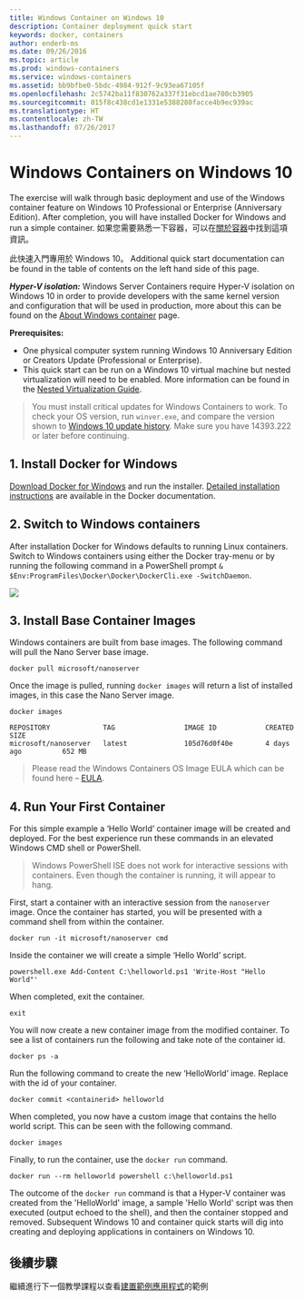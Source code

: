 ```yaml
---
title: Windows Container on Windows 10
description: Container deployment quick start
keywords: docker, containers
author: enderb-ms
ms.date: 09/26/2016
ms.topic: article
ms.prod: windows-containers
ms.service: windows-containers
ms.assetid: bb9bfbe0-5bdc-4984-912f-9c93ea67105f
ms.openlocfilehash: 2c5742ba11f830762a337f31ebcd1ae700cb3905
ms.sourcegitcommit: 015f8c438cd1e1331e5388280facce4b9ec939ac
ms.translationtype: HT
ms.contentlocale: zh-TW
ms.lasthandoff: 07/26/2017
---
```

# Windows Containers on Windows 10

The exercise will walk through basic deployment and use of the Windows container feature on Windows 10 Professional or Enterprise (Anniversary Edition). After completion, you will have installed Docker for Windows and run a simple container. 如果您需要熟悉一下容器，可以在[關於容器](../about/index.md)中找到這項資訊。

此快速入門專用於 Windows 10。 Additional quick start documentation can be found in the table of contents on the left hand side of this page.

***Hyper-V isolation:*** Windows Server Containers require Hyper-V isolation on Windows 10 in order to provide developers with the same kernel version and configuration that will be used in production, more about this can be found on the [About Windows container](../about/index.md) page.

**Prerequisites:**

- One physical computer system running Windows 10 Anniversary Edition or Creators Update (Professional or Enterprise).   
- This quick start can be run on a Windows 10 virtual machine but nested virtualization will need to be enabled. More information can be found in the [Nested Virtualization Guide](https://msdn.microsoft.com/en-us/virtualization/hyperv_on_windows/user_guide/nesting).

> You must install critical updates for Windows Containers to work.
> To check your OS version, run `winver.exe`, and compare the version shown to [Windows 10 update history](https://support.microsoft.com/en-us/help/12387/windows-10-update-history).
> Make sure you have 14393.222 or later before continuing.

## 1. Install Docker for Windows

[Download Docker for Windows](https://download.docker.com/win/stable/InstallDocker.msi) and run the installer. [Detailed installation instructions](https://docs.docker.com/docker-for-windows/install) are available in the Docker documentation.

## 2. Switch to Windows containers

After installation Docker for Windows defaults to running Linux containers. Switch to Windows containers using either the Docker tray-menu or by running the following command in a PowerShell prompt `& $Env:ProgramFiles\Docker\Docker\DockerCli.exe -SwitchDaemon`.

![](./media/docker-for-win-switch.png)

## 3. Install Base Container Images

Windows containers are built from base images. The following command will pull the Nano Server base image.

```none
docker pull microsoft/nanoserver
```

Once the image is pulled, running `docker images` will return a list of installed images, in this case the Nano Server image.

```none
docker images

REPOSITORY             TAG                 IMAGE ID            CREATED             SIZE
microsoft/nanoserver   latest              105d76d0f40e        4 days ago          652 MB
```

> Please read the Windows Containers OS Image EULA which can be found here – [EULA](../images-eula.md).

## 4. Run Your First Container

For this simple example a ‘Hello World’ container image will be created and deployed. For the best experience run these commands in an elevated Windows CMD shell or PowerShell.

> Windows PowerShell ISE does not work for interactive sessions with containers. Even though the container is running, it will appear to hang.

First, start a container with an interactive session from the `nanoserver` image. Once the container has started, you will be presented with a command shell from within the container.  

```none
docker run -it microsoft/nanoserver cmd
```

Inside the container we will create a simple ‘Hello World’ script.

```none
powershell.exe Add-Content C:\helloworld.ps1 'Write-Host "Hello World"'
```   

When completed, exit the container.

```none
exit
```

You will now create a new container image from the modified container. To see a list of containers run the following and take note of the container id.

```none
docker ps -a
```

Run the following command to create the new ‘HelloWorld’ image. Replace <containerid> with the id of your container.

```none
docker commit <containerid> helloworld
```

When completed, you now have a custom image that contains the hello world script. This can be seen with the following command.

```none
docker images
```

Finally, to run the container, use the `docker run` command.

```none
docker run --rm helloworld powershell c:\helloworld.ps1
```

The outcome of the `docker run` command is that a Hyper-V container was created from the 'HelloWorld' image, a sample 'Hello World' script was then executed (output echoed to the shell), and then the container stopped and removed.
Subsequent Windows 10 and container quick starts will dig into creating and deploying applications in containers on Windows 10.

## 後續步驟

繼續進行下一個教學課程以查看[建置範例應用程式](./building-sample-app.md)的範例
